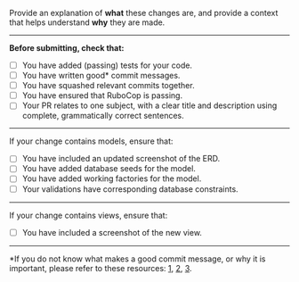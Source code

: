 Provide an explanation of **what** these changes are, and provide a
context that helps understand **why** they are made.

---

**Before submitting, check that:**

 - [ ] You have added (passing) tests for your code.
 - [ ] You have written good* commit messages.
 - [ ] You have squashed relevant commits together.
 - [ ] You have ensured that RuboCop is passing.
 - [ ] Your PR relates to one subject, with a clear title and
       description using complete, grammatically correct sentences.

---

If your change contains models, ensure that:

 - [ ] You have included an updated screenshot of the ERD.
 - [ ] You have added database seeds for the model.
 - [ ] You have added working factories for the model.
 - [ ] Your validations have corresponding database constraints.

---

If your change contains views, ensure that:

 - [ ] You have included a screenshot of the new view.

---

*If you do not know what makes a good commit message, or why it
is important, please refer to these resources: [1][1], [2][2], [3][3].

[1]: https://robots.thoughtbot.com/5-useful-tips-for-a-better-commit-message
[2]: http://chris.beams.io/posts/git-commit/
[3]: https://github.com/blog/1943-how-to-write-the-perfect-pull-request

